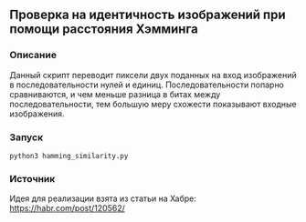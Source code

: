 ## Проверка на идентичность изображений при помощи расстояния Хэмминга

### Описание
Данный скрипт переводит пиксели двух поданных на вход изображений в последовательности нулей и единиц. Последовательности попарно сравниваются,
и чем меньше разница в битах между последовательности, тем большую меру схожести показывают входные изображения.

### Запуск
```python3 hamming_similarity.py```

### Источник
Идея для реализации взята из статьи на Хабре: https://habr.com/post/120562/
